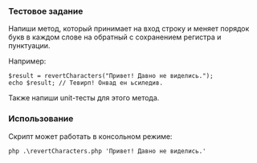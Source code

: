 ### Тестовое задание
Напиши метод, который принимает на вход строку и меняет порядок букв в каждом слове на обратный с сохранением регистра и пунктуации.

Например:
```
$result = revertCharacters("Привет! Давно не виделись.");
echo $result; // Тевирп! Онвад ен ьсиледив.
```
Также напиши unit-тесты для этого метода.

### Использование 
Скрипт может работать в консольном режиме:
```
php .\revertCharacters.php 'Привет! Давно не виделись.'
```

